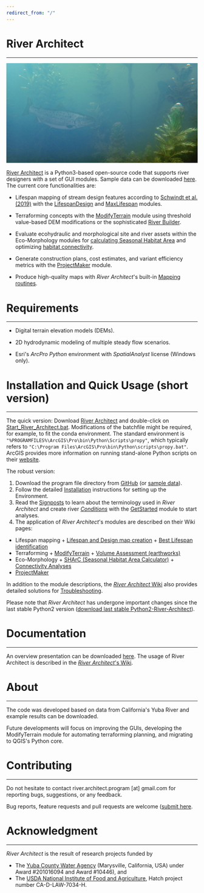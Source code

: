 ```yaml
---
redirect_from: "/"
---
```



River Architect
===============

***

![raillu](https://github.com/RiverArchitect/Media/raw/master/images/RA_welcome.png)
<br/>



[River Architect](https://github.com/RiverArchitect/Media/raw/master/docs/RiverArchitect.pdf) is a Python3-based open-source code that supports river designers with a set of GUI modules. Sample data can be downloaded [here](https://github.com/RiverArchitect/SampleData/archive/master.zip). The current core functionalities are:

 * Lifespan mapping of stream design features according to [Schwindt et al. (2019)][1] with the [LifespanDesign](https://riverarchitect.github.io/RA_wiki/LifespanDesign) and [MaxLifespan](https://riverarchitect.github.io/RA_wiki/MaxLifespan) modules.   

 * Terraforming concepts with the [ModifyTerrain](https://riverarchitect.github.io/RA_wiki/wiki/ModifyTerrain) module using threshold value-based DEM modifications or the sophisticated [River Builder](https://riverarchitect.github.io/RA_wiki/RiverBuilder).

 * Evaluate ecohydraulic and morphological site and river assets within the Eco-Morphology modules for [calculating Seasonal Habitat Area](https://riverarchitect.github.io/RA_wiki/SHArC) and optimizing [habitat connectivity](https://riverarchitect.github.io/RA_wiki/Connectivity).

 * Generate construction plans, cost estimates, and variant efficiency metrics with the [ProjectMaker](https://riverarchitect.github.io/RA_wiki/ProjectMaker) module.
 
 * Produce high-quality maps with *River Architect*'s built-in [Mapping routines](https://riverarchitect.github.io/RA_wiki/Mapping).



# Requirements

***

 * Digital terrain elevation models (DEMs).

 * 2D hydrodynamic modeling of multiple steady flow scenarios.

 * Esri's *ArcPro* *Python* environment with *SpatialAnalyst* license (Windows only).



# Installation and Quick Usage (short version)

***

The quick version: Download [River Architect][5] and double-click on [Start_River_Architect.bat][1]. Modifications of the batchfile might be required, for example, to fit the conda environment. The standard environment is `"%PROGRAMFILES%\ArcGIS\Pro\bin\Python\Scripts\propy"`, which typically refers to `"C:\Program Files\ArcGIS\Pro\bin\Python\scripts\propy.bat"`. ArcGIS provides more information on running stand-alone Python scripts on their [website](https://pro.arcgis.com/en/pro-app/arcpy/get-started/using-conda-with-arcgis-pro.htm).

The robust version:

 1. Download the program file directory from [GitHub][2] (or [sample data][4]). 
 1. Follow the detailed [Installation][6] instructions for setting up the Environment.
 1. Read the [Signposts][7] to learn about the terminology used in *River Architect* and create river [*Conditions*](https://riverarchitect.github.io/RA_wiki/Signposts#new-condition) with the [GetStarted](https://riverarchitect.github.io/RA_wiki/Signposts#getstarted) module to start analyses. 
 1. The application of *River Architect*'s modules are described on their Wiki pages:
   - Lifespan mapping
   	+ [Lifespan and Design map creation](https://riverarchitect.github.io/RA_wiki/LifespanDesign)
   	+ [Best Lifespan identification](https://riverarchitect.github.io/RA_wiki/MaxLifespan)
   - Terraforming
   	+ [ModifyTerrain](https://riverarchitect.github.io/RA_wiki/ModifyTerrain)
   	+ [Volume Assessment (earthworks)](https://riverarchitect.github.io/RA_wiki/VolumeAssessment)
   - Eco-Morphology
   	+ [SHArC (Seasonal Habitat Area Calculator)](https://riverarchitect.github.io/RA_wiki/SHArC)
   	+ [Connectivity Analyses](https://riverarchitect.github.io/RA_wiki/Connectivity)
   - [ProjectMaker](https://riverarchitect.github.io/RA_wiki/ProjectMaker)


In addition to the module descriptions, the [*River Architect* Wiki](https://riverarchitect.github.io/RA_wiki/main_page) also provides detailed solutions for [Troubleshooting](https://riverarchitect.github.io/RA_wiki/Troubleshooting).

Please note that *River Architect* has undergone important changes since the last stable Python2 version ([download last stable Python2-River-Architect][8]).

# Documentation

***

An overview presentation can be downloaded [here](https://github.com/RiverArchitect/Media/raw/master/docs/RiverArchitect.pdf). The usage of River Architect is described in the [*River Architect*'s Wiki][3].


# About

***

The code was developed based on data from California's Yuba River and example results can be downloaded.

Future developments will focus on improving the GUIs, developing the ModifyTerrain module for automating
terraforming planning, and migrating to QGIS's Python core.


# Contributing

***

Do not hesitate to contact river.architect.program [at] gmail.com for reporting bugs, suggestions, or any feedback.

Bug reports, feature requests and pull requests are welcome ([submit here](https://github.com/RiverArchitect/Media).

# Acknowledgment

***

*River Architect* is the result of research projects funded by

 - The [Yuba County Water Agency](https://www.yubawater.org/) (Marysville, California, USA) under Award #201016094 and Award #10446), and
 - The [USDA National Institute of Food and Agriculture](https://nifa.usda.gov/), Hatch project number CA-D-LAW-7034-H.


[1]: https://www.sciencedirect.com/science/article/pii/S0301479718312751 "Lifespan mapping"
[2]: https://github.com/riverarchitect/program
[3]: https://riverarchitect.github.io/RA_wiki/
[4]: https://www.dropbox.com/s/pv9n2y0nmulidme/RiverArchitect_with_Example.zip?dl=0
[5]: https://github.com/riverarchitect/program/archive/master.zip
[6]: https://riverarchitect.github.io/RA_wiki/Installation
[7]: https://riverarchitect.github.io/RA_wiki/Signposts
[8]: https://www.dropbox.com/s/8d6c096r4ouzxy2/RiverArchitect_Py2.zip?dl=0
